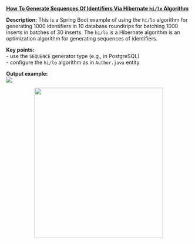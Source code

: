 **[How To Generate Sequences Of Identifiers Via Hibernate `hi/lo` Algorithm](https://github.com/AnghelLeonard/Hibernate-SpringBoot/tree/master/HibernateSpringBootHiLo)**
 
**Description:** This is a Spring Boot example of using the `hi/lo` algorithm for generating 1000 identifiers in 10 database roundtrips for batching 1000 inserts in batches of 30 inserts. The `hi/lo` is a Hibernate algorithm is an optimization algorithm for generating sequences of identifiers.

**Key points:**\
     - use the `SEQUENCE` generator type (e.g., in PostgreSQL)\
     - configure the `hi/lo` algorithm as in `Author.java` entity
     
**Output example:**\
![](https://github.com/AnghelLeonard/Hibernate-SpringBoot/blob/master/HibernateSpringBootHiLo/Hibernate%20hilo%20algorithm.png)

<a href="https://leanpub.com/java-persistence-performance-illustrated-guide"><p align="center"><img src="https://github.com/AnghelLeonard/Hibernate-SpringBoot/blob/master/Java%20Persistence%20Performance%20Illustrated%20Guide.jpg" height="410" width="350"/></p></a>
